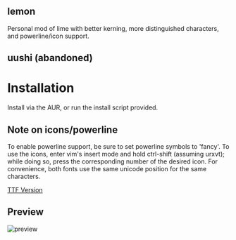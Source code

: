 

## lemon

Personal mod of lime with better kerning, more distinguished characters, and powerline/icon support.


## uushi (abandoned)

# Installation

Install via the AUR, or run the install script provided.

## Note on icons/powerline

To enable powerline support, be sure to set powerline symbols to 'fancy'. To use the icons, enter vim's insert mode and hold ctrl-shift (assuming urxvt); while doing so, press the corresponding number of the desired icon. For convenience, both fonts use the same unicode position for the same characters. 

[TTF Version](https://github.com/fennerm/artwiz-lemon-ttf)


## Preview
![preview](https://raw.githubusercontent.com/mxnkfish/fonts/master/icons_001.png)
